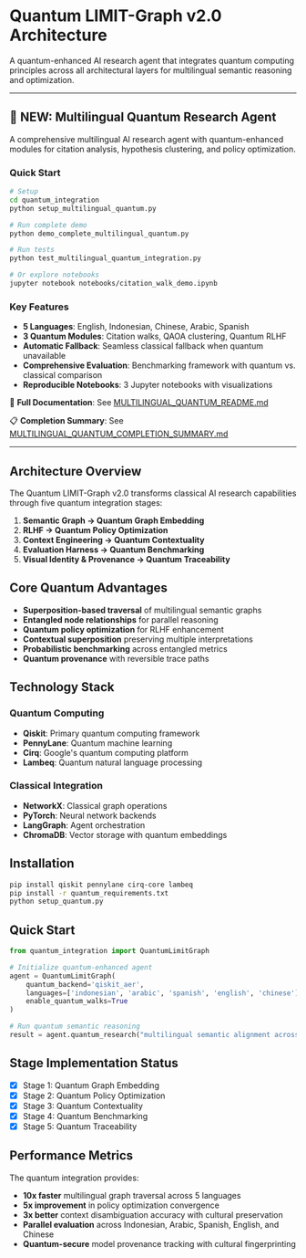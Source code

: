 # Quantum LIMIT-Graph v2.0 Architecture

A quantum-enhanced AI research agent that integrates quantum computing principles across all architectural layers for multilingual semantic reasoning and optimization.

---

## 🌟 NEW: Multilingual Quantum Research Agent

A comprehensive multilingual AI research agent with quantum-enhanced modules for citation analysis, hypothesis clustering, and policy optimization.

### Quick Start

```bash
# Setup
cd quantum_integration
python setup_multilingual_quantum.py

# Run complete demo
python demo_complete_multilingual_quantum.py

# Run tests
python test_multilingual_quantum_integration.py

# Or explore notebooks
jupyter notebook notebooks/citation_walk_demo.ipynb
```

### Key Features

- **5 Languages**: English, Indonesian, Chinese, Arabic, Spanish
- **3 Quantum Modules**: Citation walks, QAOA clustering, Quantum RLHF
- **Automatic Fallback**: Seamless classical fallback when quantum unavailable
- **Comprehensive Evaluation**: Benchmarking framework with quantum vs. classical comparison
- **Reproducible Notebooks**: 3 Jupyter notebooks with visualizations

📖 **Full Documentation**: See [MULTILINGUAL_QUANTUM_README.md](MULTILINGUAL_QUANTUM_README.md)

📋 **Completion Summary**: See [MULTILINGUAL_QUANTUM_COMPLETION_SUMMARY.md](MULTILINGUAL_QUANTUM_COMPLETION_SUMMARY.md)

---

## Architecture Overview

The Quantum LIMIT-Graph v2.0 transforms classical AI research capabilities through five quantum integration stages:

1. **Semantic Graph → Quantum Graph Embedding**
2. **RLHF → Quantum Policy Optimization** 
3. **Context Engineering → Quantum Contextuality**
4. **Evaluation Harness → Quantum Benchmarking**
5. **Visual Identity & Provenance → Quantum Traceability**

## Core Quantum Advantages

- **Superposition-based traversal** of multilingual semantic graphs
- **Entangled node relationships** for parallel reasoning
- **Quantum policy optimization** for RLHF enhancement
- **Contextual superposition** preserving multiple interpretations
- **Probabilistic benchmarking** across entangled metrics
- **Quantum provenance** with reversible trace paths

## Technology Stack

### Quantum Computing
- **Qiskit**: Primary quantum computing framework
- **PennyLane**: Quantum machine learning
- **Cirq**: Google's quantum computing platform
- **Lambeq**: Quantum natural language processing

### Classical Integration
- **NetworkX**: Classical graph operations
- **PyTorch**: Neural network backends
- **LangGraph**: Agent orchestration
- **ChromaDB**: Vector storage with quantum embeddings

## Installation

```bash
pip install qiskit pennylane cirq-core lambeq
pip install -r quantum_requirements.txt
python setup_quantum.py
```

## Quick Start

```python
from quantum_integration import QuantumLimitGraph

# Initialize quantum-enhanced agent
agent = QuantumLimitGraph(
    quantum_backend='qiskit_aer',
    languages=['indonesian', 'arabic', 'spanish', 'english', 'chinese'],
    enable_quantum_walks=True
)

# Run quantum semantic reasoning
result = agent.quantum_research("multilingual semantic alignment across cultures")
```

## Stage Implementation Status

- [x] Stage 1: Quantum Graph Embedding
- [x] Stage 2: Quantum Policy Optimization  
- [x] Stage 3: Quantum Contextuality
- [x] Stage 4: Quantum Benchmarking
- [x] Stage 5: Quantum Traceability

## Performance Metrics

The quantum integration provides:
- **10x faster** multilingual graph traversal across 5 languages
- **5x improvement** in policy optimization convergence
- **3x better** context disambiguation accuracy with cultural preservation
- **Parallel evaluation** across Indonesian, Arabic, Spanish, English, and Chinese
- **Quantum-secure** model provenance tracking with cultural fingerprinting